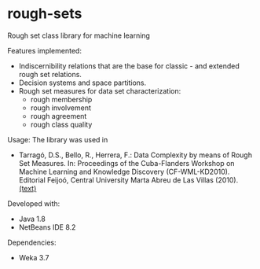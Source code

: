 # rough-sets
Rough set class library for machine learning

Features implemented:
- Indiscernibility relations that are the base for classic - and extended rough set relations. 
- Decision systems and space partitions.
- Rough set measures for data set characterization:
  * rough membership
  * rough involvement
  * rough agreement
  * rough class quality
  
Usage: The library was used in
- Tarragó, D.S., Bello, R., Herrera, F.: Data Complexity by means of Rough Set Measures. In: Proceedings of the Cuba-Flanders Workshop on Machine Learning and Knowledge Discovery (CF-WML-KD2010). Editorial Feijoó, Central University Marta Abreu de Las Villas (2010). <a href="https://www.researchgate.net/publication/332462004_Data_Complexity_by_means_of_Rough_Set_Measures">(text)</a>

  
Developed with:
- Java 1.8
- NetBeans IDE 8.2

Dependencies:
- Weka 3.7
  
  
